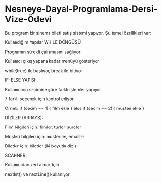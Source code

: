 # Nesneye-Dayal-Programlama-Dersi-Vize-Ödevi
Bu program bir sinema bileti satış sistemi yapıyor. Şu temel özellikleri var:

Kullandığım Yapılar
WHILE DÖNGÜSÜ:

Programın sürekli çalışmasını sağlıyor

Kullanıcı çıkış yapana kadar menüyü gösteriyor

while(true) ile başlıyor, break ile bitiyor

IF-ELSE YAPISI:

Kullanıcının seçimine göre farklı işlemler yapıyor

7 farklı seçenek için kontrol ediyor

Örnek: if (secim == 1) { film ekle } else if (secim == 2) { müşteri ekle }

DİZİLER (ARRAYS):

Film bilgileri için: filmler, turler, sureler

Müşteri bilgileri için: musteriler, emailler

Biletler için: biletler (iki boyutlu dizi)

SCANNER:

Kullanıcıdan veri almak için

nextInt() ve nextLine() kullanıyor


